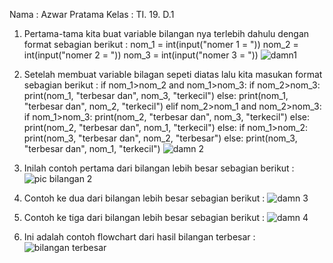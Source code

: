 Nama  : Azwar Pratama 
Kelas : TI. 19. D.1
1. Pertama-tama kita buat variable bilangan nya terlebih dahulu dengan format sebagian berikut :
nom_1 = int(input("nomer 1 = "))
nom_2 = int(input("nomer 2 = "))
nom_3 = int(input("nomer 3 = "))
![damn1](https://user-images.githubusercontent.com/56994174/67832770-4579b580-fb15-11e9-8fa1-9d55c3e70728.png)

2. Setelah membuat variable bilagan sepeti diatas lalu kita masukan format sebagian berikut : 
if nom_1>nom_2 and nom_1>nom_3:
      if nom_2>nom_3:
          print(nom_1, "terbesar dan", nom_3, "terkecil")
      else:
          print(nom_1, "terbesar dan", nom_2, "terkecil")
elif nom_2>nom_1 and nom_2>nom_3:
      if nom_1>nom_3:
          print(nom_2, "terbesar dan", nom_3, "terkecil")
      else:
          print(nom_2, "terbesar dan", nom_1, "terkecil")
else:
      if nom_1>nom_2:
          print(nom_3, "terbesar dan", nom_2, "terbesar")
      else:
          print(nom_3, "terbesar dan", nom_1, "terkecil")
![damn 2](https://user-images.githubusercontent.com/56994174/67832827-70fca000-fb15-11e9-85be-c6a987f12393.png)

3. Inilah contoh pertama dari bilangan lebih besar sebagian berikut :
![pic bilangan 2](https://user-images.githubusercontent.com/56994174/67833000-fbdd9a80-fb15-11e9-9ae7-e88457c0b89a.png)

4. Contoh ke dua dari bilangan lebih besar sebagian berikut :
![damn 3](https://user-images.githubusercontent.com/56994174/67833329-f2086700-fb16-11e9-8aac-95027cf98d35.png)

5. Contoh ke tiga dari bilangan lebih besar sebagian berikut :
![damn 4](https://user-images.githubusercontent.com/56994174/67833395-12382600-fb17-11e9-948d-66f2d5b9d7af.png)

6. Ini adalah contoh flowchart dari hasil bilangan terbesar :
![bilangan terbesar](https://user-images.githubusercontent.com/56994174/67840053-97c3d200-fb27-11e9-9155-9d36c7012444.jpg)
